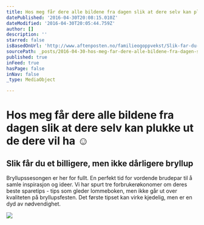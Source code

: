 ```yaml
---
title: Hos meg får dere alle bildene fra dagen slik at dere selv kan plukke ut de dere vil ha ☺️
datePublished: '2016-04-30T20:08:15.010Z'
dateModified: '2016-04-30T20:05:44.759Z'
author: []
description: ''
starred: false
isBasedOnUrl: 'http://www.aftenposten.no/familieogoppvekst/Slik-far-du-et-billigere_-men-ikke-darligere-bryllup-549183_1.snd'
sourcePath: _posts/2016-04-30-hos-meg-far-dere-alle-bildene-fra-dagen-slik-at-dere-selv-ka.md
published: true
inFeed: true
hasPage: false
inNav: false
_type: MediaObject

---
```

# Hos meg får dere alle bildene fra dagen slik at dere selv kan plukke ut de dere vil ha ☺️

<article style=""><h1>Slik får du et billigere, men ikke dårligere bryllup</h1><p>Bryllupssesongen er her for fullt. En perfekt tid for vordende brudepar til å samle inspirasjon og ideer. Vi har spurt tre forbrukerøkonomer om deres beste sparetips - tips som gleder lommeboken, men ikke går ut over kvaliteten på bryllupsfesten. Det første tipset kan virke kjedelig, men er en dyd av nødvendighet.</p><img src="http://vertical.snd.no/incomingfsriks/article550226.ece/ALTERNATES/w1440c169/riks000887589.jpg?updated=100620150923" /></article>
